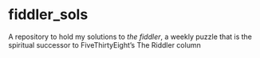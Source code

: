 # fiddler_sols

A repository to hold my solutions to *the fiddler*, a weekly puzzle that is the spiritual successor to FiveThirtyEight’s The Riddler column
